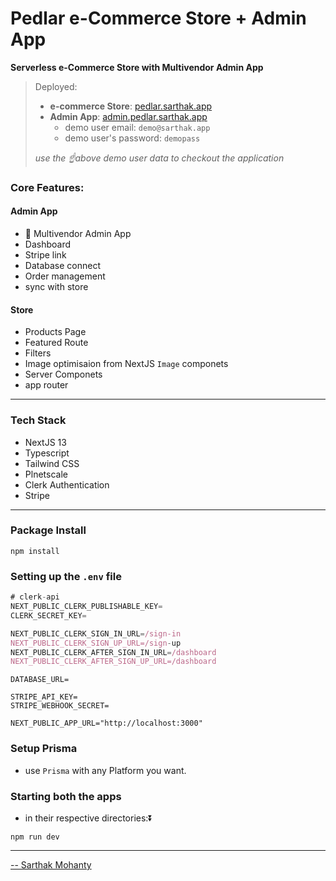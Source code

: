 # Pedlar e-Commerce Store + Admin App

**Serverless e-Commerce Store with Multivendor Admin App**

> Deployed:
>
> - **e-commerce Store**: [pedlar.sarthak.app](https://pedlar.sarthak.app)
> - **Admin App**: [admin.pedlar.sarthak.app](https://admin.pedlar.sarthak.app)
>   - demo user email: `demo@sarthak.app`
>   - demo user's password: `demopass`
>
> _use the ☝️above demo user data to checkout the application_

### Core Features:

#### Admin App

- 🌟 Multivendor Admin App
- Dashboard
- Stripe link
- Database connect
- Order management
- sync with store

#### Store

- Products Page
- Featured Route
- Filters
- Image optimisaion from NextJS `Image` componets
- Server Componets
- app router

---

### Tech Stack

- NextJS 13
- Typescript
- Tailwind CSS
- Plnetscale
- Clerk Authentication
- Stripe

---

### Package Install

```shell
npm install
```

### Setting up the `.env` file

```js
# clerk-api
NEXT_PUBLIC_CLERK_PUBLISHABLE_KEY=
CLERK_SECRET_KEY=

NEXT_PUBLIC_CLERK_SIGN_IN_URL=/sign-in
NEXT_PUBLIC_CLERK_SIGN_UP_URL=/sign-up
NEXT_PUBLIC_CLERK_AFTER_SIGN_IN_URL=/dashboard
NEXT_PUBLIC_CLERK_AFTER_SIGN_UP_URL=/dashboard
```

```
DATABASE_URL=
```

```
STRIPE_API_KEY=
STRIPE_WEBHOOK_SECRET=
```

```
NEXT_PUBLIC_APP_URL="http://localhost:3000"
```

### Setup Prisma

- use `Prisma` with any Platform you want.

### Starting both the apps

- in their respective directories:⏬

```shell
npm run dev
```

---

[-- Sarthak Mohanty](https://sarthak.app)
